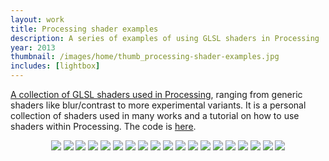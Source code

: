 ```yaml
---
layout: work
title: Processing shader examples
description: A series of examples of using GLSL shaders in Processing
year: 2013
thumbnail: /images/home/thumb_processing-shader-examples.jpg
includes: [lightbox]
---
```


[A collection of GLSL shaders used in Processing](http://www.github.com/genekogan/Processing-Shader-Examples), ranging from generic shaders like blur/contrast to  more experimental variants. It is a personal collection of shaders used in many works and a tutorial on how to use shaders within Processing. The code is [here](http://www.github.com/genekogan/Processing-Shader-Examples).

<p>
	<center>
	<a href="/images/processing-shader-examples/brcosa.jpg" rel="lightbox[pse]"><img src="/images/processing-shader-examples/thumb_brcosa.jpg" /></a>
	<a href="/images/processing-shader-examples/blobby.jpg" rel="lightbox[pse]"><img src="/images/processing-shader-examples/thumb_blobby.jpg" /></a>
	<a href="/images/processing-shader-examples/channels.jpg" rel="lightbox[pse]"><img src="/images/processing-shader-examples/thumb_channels.jpg" /></a>
	<a href="/images/processing-shader-examples/deform.jpg" rel="lightbox[pse]"><img src="/images/processing-shader-examples/thumb_deform.jpg" /></a>
	<a href="/images/processing-shader-examples/eye.jpg" rel="lightbox[pse]"><img src="/images/processing-shader-examples/thumb_eye.jpg" /></a>
	<a href="/images/processing-shader-examples/monjori.jpg" rel="lightbox[pse]"><img src="/images/processing-shader-examples/thumb_monjori.jpg" /></a>
	<a href="/images/processing-shader-examples/bands.jpg" rel="lightbox[pse]"><img src="/images/processing-shader-examples/thumb_bands.jpg" /></a>
	<a href="/images/processing-shader-examples/halftone.jpg" rel="lightbox[pse]"><img src="/images/processing-shader-examples/thumb_halftone.jpg" /></a>
	<a href="/images/processing-shader-examples/invert.jpg" rel="lightbox[pse]"><img src="/images/processing-shader-examples/thumb_invert.jpg" /></a>
	<a href="/images/processing-shader-examples/nebula.jpg" rel="lightbox[pse]"><img src="/images/processing-shader-examples/thumb_nebula.jpg" /></a>
	<a href="/images/processing-shader-examples/sinewave.jpg" rel="lightbox[pse]"><img src="/images/processing-shader-examples/thumb_sinewave.jpg" /></a>
	<a href="/images/processing-shader-examples/invert2.jpg" rel="lightbox[pse]"><img src="/images/processing-shader-examples/thumb_invert2.jpg" /></a>
	<a href="/images/processing-shader-examples/drip.jpg" rel="lightbox[pse]"><img src="/images/processing-shader-examples/thumb_drip.jpg" /></a>
	<a href="/images/processing-shader-examples/edges.jpg" rel="lightbox[pse]"><img src="/images/processing-shader-examples/thumb_edges.jpg" /></a>
	<a href="/images/processing-shader-examples/pixelate.jpg" rel="lightbox[pse]"><img src="/images/processing-shader-examples/thumb_pixelate.jpg" /></a>
	<a href="/images/processing-shader-examples/noisy.jpg" rel="lightbox[pse]"><img src="/images/processing-shader-examples/thumb_noisy.jpg" /></a>
	<a href="/images/processing-shader-examples/wrap.jpg" rel="lightbox[pse]"><img src="/images/processing-shader-examples/thumb_wrap.jpg" /></a>
	<a href="/images/processing-shader-examples/electro.jpg" rel="lightbox[pse]"><img src="/images/processing-shader-examples/thumb_electro.jpg" /></a>
	<a href="/images/processing-shader-examples/landscape.jpg" rel="lightbox[pse]"><img src="/images/processing-shader-examples/thumb_landscape.jpg" /></a>
	</center>
</p>